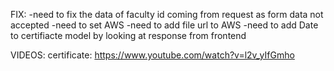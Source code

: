 FIX:
-need to fix the data of faculty id coming from request as form data not accepted
-need to set AWS
-need to add file url to AWS
-need to add Date to certifiacte model by looking at response from frontend


VIDEOS:
certificate: https://www.youtube.com/watch?v=l2v_yIfGmho
